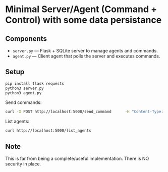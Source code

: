 # Minimal Server/Agent (Command + Control) with some data persistance

## Components
- `server.py` — Flask + SQLite server to manage agents and commands.
- `agent.py` — Client agent that polls the server and executes commands.

## Setup
```bash
pip install flask requests
python3 server.py
python3 agent.py
```

Send commands:
```bash
curl -X POST http://localhost:5000/send_command      -H "Content-Type: application/json"      -d '{"agent_id": "<agent-id>", "command": "info"}'
```

List agents:
```bash
curl http://localhost:5000/list_agents
```

## Note
This is far from being a complete/useful implementation. There is NO security in place.
